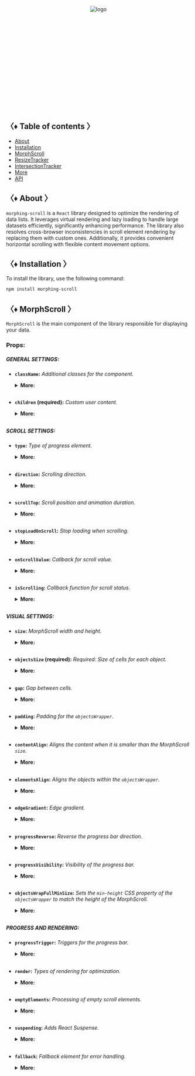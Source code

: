 <div align="center" style="height: 282px;">
  <img src="https://drive.google.com/uc?export=view&id=1mpb5TAElX3Xla4sGFISp4bQMu0zuNJaa" alt="logo"/>
</div>

## 〈♦ Table of contents 〉

- [About](#-about-)
- [Installation](#-installation-)
- [MorphScroll](#-morph_scroll-)
- [ResizeTracker](#-resizet_racker-)
- [IntersectionTracker](#-intersection_tracker-)
- [More](#-More-)
- [API](#-api-)

## 〈♦ About 〉

`morphing-scroll` is a `React` library designed to optimize the rendering of data lists. It leverages virtual rendering and lazy loading to handle large datasets efficiently, significantly enhancing performance. The library also resolves cross-browser inconsistencies in scroll element rendering by replacing them with custom ones. Additionally, it provides convenient horizontal scrolling with flexible content movement options.

## 〈♦ Installation 〉

To install the library, use the following command:

```bash
npm install morphing-scroll
```

## 〈♦ MorphScroll 〉

`MorphScroll` is the main component of the library responsible for displaying your data.

### Props:

##### GENERAL SETTINGS:

- **`className`:** _Additional classes for the component._
  <details>
  <summary><strong>More:</strong></summary>
  <br />
  <strong>• Type:</strong> string<br />
  <br />
  <strong>• Description:</strong> <em><br />
  This parameter allows you to apply custom CSS classes to the <code>MorphScroll</code> component, enabling further customization and styling to fit your design needs.✨</em><br />
  <br />
  <strong>• Example:</strong>

  ```tsx
  <MorphScroll
    className="your-class"
    // another props
  >
    {children}
  </MorphScroll>
  ```

  </details>
  <h2>

- **`children` (required):** _Custom user content._
  <details>
  <summary><strong>More:</strong></summary>
  <br />
  <strong>• Type:</strong> React.ReactNode<br />
  <br />
  <strong>• Description:</strong> <em><br />
  This is where you can pass your list elements.<br />
  Make sure to provide unique keys for each list item, as per React's rules. The <code>MorphScroll</code> component ensures that the cells it generates will use the same keys as your list items, allowing it to render the correct cells for the current list.<br />
  Additionally, <code>MorphScroll</code> handles a passed <code>null</code> value the same way as <code>undefined</code>, rendering nothing in both cases.</em><br />
  <br />
  <strong>• Example:</strong>

  ```tsx
  <MorphScroll
  // props
  >
    {children}
  </MorphScroll>
  ```

  </details>
  <h2>

##### SCROLL SETTINGS:

- **`type`:** _Type of progress element._
    <details>
    <summary><strong>More:</strong></summary>
  <br />
    <strong>• Type:</strong> "scroll" | "slider"<br />
    <br />
    <strong>• Default:</strong> "scroll"<br />
    <br />
    <strong>• Description:</strong> <em><br />
    This parameter defines how the provided <code>progressElement</code> behaves within <code>progressTrigger</code> and how you interact with it.<br />
    With the default <code>type="scroll"</code>, it functions as a typical scrollbar. However, with <code>type="slider"</code>, it displays distinct elements indicating the number of full scroll steps within the list.<br />
    For More details, refer to <code>progressTrigger/progressElement</code>.</em><br />
    <br />
    <strong>• Example:</strong>

  ```tsx
  <MorphScroll
    type="slider"
    // another props
  >
    {children}
  </MorphScroll>
  ```

    </details>
    <h2>

- **`direction`:** _Scrolling direction._
  <details>
  <summary><strong>More:</strong></summary>
  <br />
  <strong>• Type:</strong> "x" | "y"<br />
  <br />
  <strong>• Default:</strong> "y"<br />
  <br />
  <strong>• Description:</strong> <em><br />
  This parameter changes the scroll or slider type direction based on the provided value.<br />
  You can set it to horizontal or vertical to customize the component according to your needs.</em><br />
  <br />
  <strong>• Example:</strong>

  ```tsx
  <MorphScroll
    direction="x"
    // another props
  >
    {children}
  </MorphScroll>
  ```

  </details>
  <h2>

- **`scrollTop`:** _Scroll position and animation duration._
  <details>
  <summary><strong>More:</strong></summary>
  <br />
  <strong>• Type:</strong> { value: number | "end" | null; duration?: number }<br />
  <br />
  <strong>• Default:</strong> { value: 1; duration: 200 }<br />
  <br />
  <strong>• Description:</strong> <em><br />
  This parameter will help you set your own scroll values.<br />
  The default value for <code>value</code> is set to 1 to prevent sudden scrolling to the start of the list, especially when loading new elements at the top of the MorphScroll. The value parameter also accepts <code>null</code>, this is done so that after using <code>scrollTop</code> you can reset the passed value for later use of the same value. The value <code>"end"</code> scrolls to the end of the list upon loading and is useful when adding new items to the bottom of the list and will not work when adding new items to the top.<br />
  The <code>duration</code> parameter specifies the scrolling speed for the <code>scrollTop</code> values. This parameter is optional and you can only use `value'.</em><br />
  <br />
  <strong>• Example:</strong>

  ```tsx
  <MorphScroll
    scrollTop={{ value: 100; duration: 100 }}
    // another props
  >
    {children}
  </MorphScroll>
  ```

  </details>
  <h2>

- **`stopLoadOnScroll`:** _Stop loading when scrolling._
  <details>
  <summary><strong>More:</strong></summary>
  <br />
  <strong>• Type:</strong> boolean<br />
  <br />
  <strong>• Default:</strong> false<br />
  <br />
  <strong>• Description:</strong> <em><br />
  This parameter helps optimize list performance during scrolling. When set to <code>true</code>, new items will not load while the list is being scrolled and will only load after scrolling stops. This can be particularly useful for lists with a large number of items.</em><br />
  <br />
  <strong>• Example:</strong>

  ```tsx
  <MorphScroll
    stopLoadOnScroll
    // another props
  >
    {children}
  </MorphScroll>
  ```

  </details>
  <h2>

- **`onScrollValue`:** _Callback for scroll value._
  <details>
  <summary><strong>More:</strong></summary>
  <br />
  <strong>• Type:</strong> (scroll: number) => void<br />
  <br />
  <strong>• Description:</strong> <em><br />
  This parameter accepts a callback function that is triggered on every scroll event. The callback receives the current scroll position as a number. The return value of the callback can be used to determine custom behavior based on the scroll value.</em><br />
  <br />
  <strong>• Example:</strong>

  ```tsx
  <MorphScroll
    onScrollValue={
      (scroll) => {
        console.log("Scroll position:", scroll);
        return scroll > 100;
      },
    }
    // another props
  >
    {children}
  </MorphScroll>
  ```

  </details>
  <h2>

- **`isScrolling`:** _Callback function for scroll status._
  <details>
  <summary><strong>More:</strong></summary>
  <br />
  <strong>• Type:</strong> (motion: boolean) => void<br />
  <br />
  <strong>• Description:</strong> <em><br />
  This parameter accepts a callback function that is triggered whenever the scroll status changes. The callback receives a boolean value, where <code>true</code> indicates that scrolling is in progress, and <code>false</code> indicates that scrolling has stopped. This can be useful for triggering additional actions, such as pausing animations or loading indicators based on the scroll state.</em><br />
  <br />
  <strong>• Example:</strong>

  ```tsx
  <MorphScroll
    isScrolling={(motion) => {
      console.log(motion ? "Scrolling..." : "Scroll stopped.");
    }}
    // another props
  >
    {children}
  </MorphScroll>
  ```

  </details>
  <h2>

##### VISUAL SETTINGS:

- **`size`:** _MorphScroll width and height._
  <details>
  <summary><strong>More:</strong></summary>
  <br />
  <strong>• Type:</strong> number[]<br />
  <br />
  <strong>• Description:</strong> <em><br />
  This parameter sets the width and height of the <code>MorphScroll</code> component as an array of two numbers. These values help define the visual container for the scrollable area.<br />
  *The values are specified following the <code>width/height</code> rule in pixels, regardless of the <code>direction</code>.<br />
  <br />
  If this parameter is not specified, <code>MorphScroll</code> will use the <code>ResizeTracker</code> component to measure the width and height of the area where <code>MorphScroll</code> is added. The dimensions will automatically adjust when the container changes.<br />
  *See the <code>ResizeTracker</code> section for more details.</em><br />
  <br />
  <strong>• Example:</strong>

  ```tsx
  <MorphScroll
    size={[100, 400]}
    // another props
  >
    {children}
  </MorphScroll>
  ```

  </details>
  <h2>

- **`objectsSize` (required):** _Required: Size of cells for each object._
  <details>
  <summary><strong>More:</strong></summary>
  <br />
  <strong>• Type:</strong> (number | "none" | "firstChild")[]<br />
  <br />
  <strong>• Description:</strong> <em><br />
  This parameter is the only required one. It defines the size of cells for each of your objects. <code>ObjectsSize</code> use an array of values.<br />
  *The values are specified following the <code>width/height</code> rule, regardless of the <code>direction</code>.<br />
  <br />
  If you pass <code>"none"</code>, cells will still be created, but <code>MorphScroll</code> will not calculate their sizes—they will simply wrap your objects. In this case, for example, you won’t be able to use the <code>infiniteScroll</code> feature, as it requires specific cell sizes for absolute positioning.. However, this is not a drawback if you are building something like a chat or a news feed, where the content can have varying heights, and it’s better to load new content as the user approaches the end of the existing list.<br />
  <br />
  If you specify the value <code>"firstChild"</code>, a <code>ResizeTracker</code> wrapper will be created for the first child of your list. This wrapper will calculate the size of the first child, and these dimensions will be applied to all cells in the list.</em><br />
  <br />
  <strong>• Example:</strong>

  ```tsx
  <MorphScroll
    objectsSize={[40, 40]}
    // objectsSize={["none", "none"]}
    // objectsSize={["firstChild", "firstChild"]}
    // another props
  >
    {children}
  </MorphScroll>
  ```

  </details>
  <h2>

- **`gap`:** _Gap between cells._
  <details>
  <summary><strong>More:</strong></summary>
  <br />
  <strong>• Type:</strong> number[] | number<br />
  <br />
  <strong>• Description:</strong> <em><br />
  This parameter allows you to set spacing between list items both horizontally and vertically. You can provide a single value, which will apply to both directions, or an array of two numbers to define separate spacing values.<br />
  *The values are specified following the <code>horizontal/vertical</code> rule in pixels, regardless of the <code>direction</code>.</em><br />
  <br />
  <strong>• Example:</strong>

  ```tsx
  <MorphScroll
    gap={10}
    // gap={[10, 10]}
    // another props
  >
    {children}
  </MorphScroll>
  ```

  </details>
  <h2>

- **`padding`:** _Padding for the `objectsWrapper`._
  <details>
  <summary><strong>More:</strong></summary>
  <br />
  <strong>• Type:</strong> number[] | number<br />
  <br />
  <strong>• Description:</strong> <em><br />
  This parameter defines the spacing between the list items and their wrapper, effectively increasing the width or height of the scrollable area. You can provide a single number, which will apply to all sides, or an array of two or four numbers to specify spacing for specific directions.<br />
  <br />
  *For a two-number array, the values follow the <code>horizontal/vertical</code> rule, while a four-number array follows the <code>top/right/bottom/left</code> rule. All values are in pixels and apply regardless of the <code>direction</code>.<br />
  <br />
  *Important: this is not a CSS property, even though its name might suggest otherwise. It specifically refers to modifying the width and height of the scrollable wrapper, affecting the dimensions of the scrollable area.</em><br />
  <br />
  <strong>• Example:</strong>

  ```tsx
  <MorphScroll
    padding={10}
    // padding={[10, 10]}
    // padding={[10, 10, 10, 10]}
    // another props
  >
    {children}
  </MorphScroll>
  ```

  </details>
  <h2>

- **`contentAlign`:** _Aligns the content when it is smaller than the MorphScroll `size`._
  <details>
  <summary><strong>More:</strong></summary>
  <br />
  <strong>• Type:</strong> ["start" | "center" | "end", "start" | "center" | "end"]<br />
  <br />
  <strong>• Description:</strong> <em><br />
  .</em><br />
  <br />
  <strong>• Example:</strong>

  ```tsx
  <MorphScroll
  // another props
  >
    {children}
  </MorphScroll>
  ```

  </details>
  <h2>

- **`elementsAlign`:** _Aligns the objects within the `objectsWrapper`._
  <details>
  <summary><strong>More:</strong></summary>
  <br />
  <strong>• Type:</strong> "start" | "center" | "end"<br />
  <br />
  <strong>• Description:</strong> <em><br />
  .</em><br />
  <br />
  <strong>• Example:</strong>

  ```tsx
  <MorphScroll
  // another props
  >
    {children}
  </MorphScroll>
  ```

  </details>
  <h2>

- **`edgeGradient`:** _Edge gradient._
  <details>
  <summary><strong>More:</strong></summary>
  <br />
  <strong>• Type:</strong> boolean | { color?: string; size?: number }<br />
  <br />
  <strong>• Default:</strong> if true { color: "rgba(0,0,0,0.4)", size: 40 }<br />
  <br />
  <strong>• Description:</strong> <em><br />
  .</em><br />
  <br />
  <strong>• Example:</strong>

  ```tsx
  <MorphScroll
  // another props
  >
    {children}
  </MorphScroll>
  ```

  </details>
  <h2>

- **`progressReverse`:** _Reverse the progress bar direction._
  <details>
  <summary><strong>More:</strong></summary>
  <br />
  <strong>• Type:</strong> boolean<br />
  <br />
  <strong>• Default:</strong> false<br />
  <br />
  <strong>• Description:</strong> <em><br />
  .</em><br />
  <br />
  <strong>• Example:</strong>

  ```tsx
  <MorphScroll
  // another props
  >
    {children}
  </MorphScroll>
  ```

  </details>
  <h2>

- **`progressVisibility`:** _Visibility of the progress bar._
  <details>
  <summary><strong>More:</strong></summary>
  <br />
  <strong>• Type:</strong> "visible" | "hover" | "hidden"<br />
  <br />
  <strong>• Default:</strong> "visible"<br />
  <br />
  <strong>• Description:</strong> <em><br />
  .</em><br />
  <br />
  <strong>• Example:</strong>

  ```tsx
  <MorphScroll
  // another props
  >
    {children}
  </MorphScroll>
  ```

  </details>
  <h2>

- **`objectsWrapFullMinSize`:** _Sets the `min-height` CSS property of the `objectsWrapper` to match the height of the MorphScroll._
  <details>
  <summary><strong>More:</strong></summary>
  <br />
  <strong>• Type:</strong> boolean<br />
  <br />
  <strong>• Default:</strong> false<br />
  <br />
  <strong>• Description:</strong> <em><br />
  .</em><br />
  <br />
  <strong>• Example:</strong>

  ```tsx
  <MorphScroll
  // another props
  >
    {children}
  </MorphScroll>
  ```

  </details>
  <h2>

##### PROGRESS AND RENDERING:

- **`progressTrigger`:** _Triggers for the progress bar._
  <details>
  <summary><strong>More:</strong></summary>
  <br />
  <strong>• Type:</strong> {<br />
    wheel?: boolean;<br />
    content?: boolean;<br />
    progressElement?: boolean | React.ReactNode;<br />
    arrows?: boolean | { size?: number; element?: React.ReactNode };<br />
  }<br />
  <br />
  <strong>• Default:</strong> { wheel: true }<br />
  <br />
  <strong>• Description:</strong> <em><br />
  .</em><br />
  <br />
  <strong>• Example:</strong>

  ```tsx
  <MorphScroll
  // another props
  >
    {children}
  </MorphScroll>
  ```

  </details>
  <h2>

- **`render`:** _Types of rendering for optimization._
  <details>
  <summary><strong>More:</strong></summary>
  <br />
  <strong>• Type:</strong><br />
    | { type: "default" }<br />
    | { type: "lazy"; rootMargin?: number }<br />
    | { type: "virtual" }<br />
  <br />
  <strong>• Default:</strong> false<br />
  <br />
  <strong>• Description:</strong> <em><br />
  .</em><br />
  <br />
  <strong>• Example:</strong>

  ```tsx
  <MorphScroll
  // another props
  >
    {children}
  </MorphScroll>
  ```

  </details>
  <h2>

- **`emptyElements`:** _Processing of empty scroll elements._
  <details>
  <summary><strong>More:</strong></summary>
  <br />
  <strong>• Type:</strong><br />
    | { mode: "clear" }<br />
    | { mode: "fallback"; element?: React.ReactNode }<br />
  <br />
  <strong>• Default:</strong> false<br />
  <br />
  <strong>• Description:</strong> <em><br />
  .</em><br />
  <br />
  <strong>• Example:</strong>

  ```tsx
  <MorphScroll
  // another props
  >
    {children}
  </MorphScroll>
  ```

  </details>
  <h2>

- **`suspending`:** _Adds React Suspense._
  <details>
  <summary><strong>More:</strong></summary>
  <br />
  <strong>• Type:</strong> boolean<br />
  <br />
  <strong>• Default:</strong> false<br />
  <br />
  <strong>• Description:</strong> <em><br />
  .</em><br />
  <br />
  <strong>• Example:</strong>

  ```tsx
  <MorphScroll
  // another props
  >
    {children}
  </MorphScroll>
  ```

  </details>
  <h2>

- **`fallback`:** _Fallback element for error handling._
  <details>
  <summary><strong>More:</strong></summary>
  <br />
  <strong>• Type:</strong> React.ReactNode<br />
  <br />
  <strong>• Description:</strong> <em><br />
  .</em><br />
  <br />
  <strong>• Example:</strong>

  ```tsx
  <MorphScroll
  // another props
  >
    {children}
  </MorphScroll>
  ```

  </details>
  <h2>
